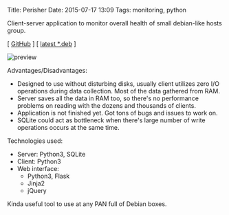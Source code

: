Title: Perisher
Date: 2015-07-17 13:09
Tags: monitoring, python

Client-server application to monitor overall health of small debian-like hosts group.

[ [GitHub](https://github.com/agrrh-/perisher) ]
[ [latest *.deb](http://perisher.agrrh.com/download/) ]

![preview]({filename}/media/perisher-showoff-host.png)

Advantages/Disadvantages:

- Designed to use without disturbing disks, usually client utilizes zero I/O operations during data collection. Most of the data gathered from RAM.
- Server saves all the data in RAM too, so there's no performance problems on reading with the dozens and thousands of clients.
- Application is not finished yet. Got tons of bugs and issues to work on.
- SQLite could act as bottleneck when there's large number of write operations occurs at the same time.

Technologies used:

- Server: Python3, SQLite
- Client: Python3
- Web interface:
    - Python3, Flask
    - Jinja2
    - jQuery

Kinda useful tool to use at any PAN full of Debian boxes.
